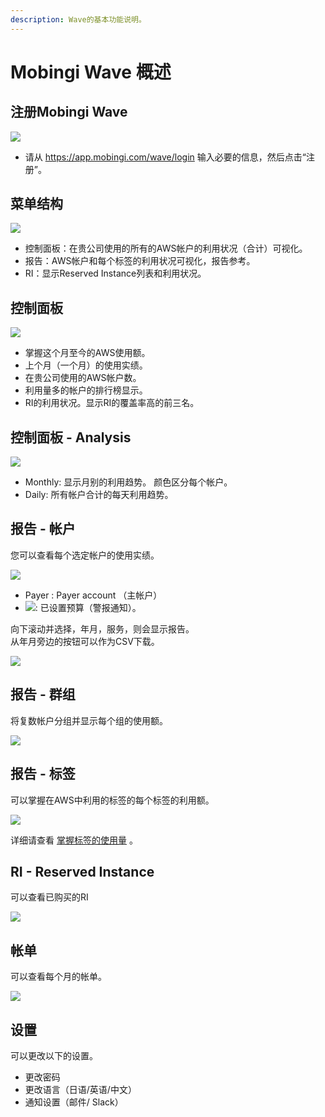 ```yaml
---
description: Wave的基本功能说明。
---
```


# Mobingi Wave 概述

## 注册Mobingi Wave

![](../.gitbook/assets/snip20180731_20.png)

* 请从 https://app.mobingi.com/wave/login 输入必要的信息，然后点击“注册”。

## 菜单结构

![](../.gitbook/assets/snip20180731_21.png)

* 控制面板：在贵公司使用的所有的AWS帐户的利用状况（合计）可视化。
* 报告：AWS帐户和每个标签的利用状况可视化，报告参考。
* RI：显示Reserved Instance列表和利用状况。

## 控制面板

![](../.gitbook/assets/snip20180731_56.png)

* 掌握这个月至今的AWS使用额。
* 上个月（一个月）的使用实绩。
* 在贵公司使用的AWS帐户数。
* 利用量多的帐户的排行榜显示。
* RI的利用状况。显示RI的覆盖率高的前三名。

## 控制面板 - Analysis

![](../.gitbook/assets/wave05.png)

* Monthly: 显示月别的利用趋势。 颜色区分每个帐户。
* Daily: 所有帐户合计的每天利用趋势。

## 报告 - 帐户

您可以查看每个选定帐户的使用实绩。

![](../.gitbook/assets/snip20180731_23.png)

* Payer : Payer account （主帐户）
* ![](../.gitbook/assets/screen-shot-2018-06-11-at-13.58.08.png): 已设置预算（警报通知）。 

向下滚动并选择，年月，服务，则会显示报告。  
从年月旁边的按钮可以作为CSV下载。

![](../.gitbook/assets/snip20180803_97.png)

## 报告 - 群组

将复数帐户分组并显示每个组的使用额。 

![](../.gitbook/assets/snip20180731_26.png)

## 报告 - 标签

可以掌握在AWS中利用的标签的每个标签的利用额。

![](../.gitbook/assets/snip20180801_67%20%281%29.png)

详细请查看 [掌握标签的使用量](https://docs.mobingi.com/v/wave/mobingi-wave/tag-report) 。

## RI - Reserved Instance

可以查看已购买的RI

![](../.gitbook/assets/snip20180731_37.png)

## 帐单

可以查看每个月的帐单。

![](../.gitbook/assets/wave_invoice.png)

## 设置

可以更改以下的设置。

* 更改密码
* 更改语言（日语/英语/中文）
* 通知设置（邮件/ Slack）

